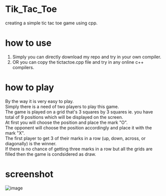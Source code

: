 # Tik_Tac_Toe
creating a  simple tic tac toe game using cpp.
# how to use
1. Simply you can directly download my repo and try in your own compiler.
2. OR you can copy the tictactoe.cpp file and try in any online c++ compilers.
# how to play
 By the way it is very easy to play.</br>
 Simply there is a need of two players to play this game.</br>
 The game is played on a grid that's 3 squares by 3 squares ie. you have total of 9 positions which will be displayed on the screen.</br>
 At first you  will choose the  position and place  the mark "O".</br>
 The opponent will choose the position accordingly and place it with the mark "X".</br>
 The first player to get 3 of their marks in a row (up, down, across, or diagonally) is the winner.</br>
 If there is no chance of getting three marks in a row but all the grids are filled then the game is condsidered as draw.</br>
# screenshot
![image](https://user-images.githubusercontent.com/104454045/180857323-8b3530e7-20f5-47f1-b3ef-728098a314e9.png)
